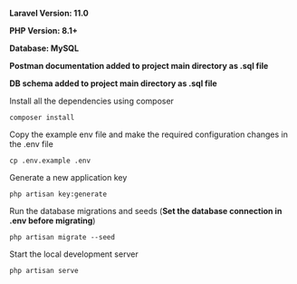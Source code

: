 **Laravel Version: 11.0**

**PHP Version: 8.1+**

**Database: MySQL**


**Postman documentation added to project main directory as .sql file**

**DB schema added to project main directory as .sql file**

Install all the dependencies using composer

    composer install

Copy the example env file and make the required configuration changes in the .env file

    cp .env.example .env

Generate a new application key

    php artisan key:generate

Run the database migrations and seeds (**Set the database connection in .env before migrating**)

    php artisan migrate --seed

Start the local development server

    php artisan serve

